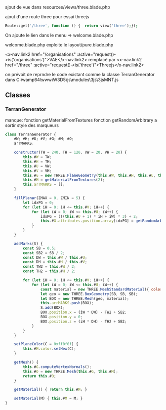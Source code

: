 ajout de vue dans resources/views/three.blade.php

ajout d'une route three pour essai threejs

```php
Route::get('/three', function () {  return view('three');});
```

On ajoute le lien dans le menu => welcome.blade.php

welcome.blade.php exploite le layout/pure.blade.php

<x-nav.link2 href="/organisations" :active="request()->is('organisations')">VAE</x-nav.link2>
remplacé par 
<x-nav.link2 href="/three" :active="request()->is('three')">Threejs</x-nav.link2>

on prévoit de reprndre le code existant comme la classe TerranGenerator dans C:\wamp64\www\W3D5\js\modules\3js\3jsMNT.js


## Classes
### TerranGenerator
manque: 
fonction getMaterialFromTextures
fonction getRandomArbitrary
a sortir style des marqueurs 

```js
class TerranGenerator {
    #W; #H; #U; #V; #G; #M; #O;
    arrMARKS;

    constructor(TW = 240, TH = 120, VW = 20, VH = 20) {
        this.#W = TW;
        this.#H = TH;
        this.#U = VW;
        this.#V = VH;
        this.#G = new THREE.PlaneGeometry(this.#W, this.#H, this.#U, this.#V);
        this.#M = getMaterialFromTextures(2);
        this.arrMARKS = [];
    }

    fillPlanar(ZMAX = 0, ZMIN = 5) {
        let idxPG = 0;
        for (let iH = 0; iH <= this.#V; iH++) {
            for (let iW = 0; iW <= this.#U; iW++) {
                idxPG = (((this.#U + 1) * iH + iW) * 3) + 2;
                this.#G.attributes.position.array[idxPG] = getRandomArbitrary(ZMIN, ZMAX);
            }
        }
    }

    addMarks(S) {
        const SB = 0.5;
        const SB2 = SB / 2;
        const DW = this.#W / this.#U;
        const DH = this.#H / this.#V;
        const TW2 = this.#W / 2;
        const TH2 = this.#H / 2;

        for (let iH = 0; iH <= this.#V; iH++) {
            for (let iW = 0; iW <= this.#U; iW++) {
                const material = new THREE.MeshStandardMaterial({ color: "red", metalness: 0.5, roughness: 1 });
                let geo = new THREE.BoxGeometry(SB, SB, SB);
                let BOX = new THREE.Mesh(geo, material);
                this.arrMARKS.push(BOX);
                S.add(BOX);
                BOX.position.x = (iW * DW) - TW2 + SB2;
                BOX.position.y = 0;
                BOX.position.z = (iH * DH) - TH2 + SB2;
            }
        }
    }

    setPlaneColor(C = 0xff0f0f) {
        this.#M.color.setHex(C);
    }

    getMesh() {
        this.#G.computeVertexNormals();
        this.#O = new THREE.Mesh(this.#G, this.#M);
        return this.#O;
    }

    getMaterial() { return this.#M; }

    setMaterial(M) { this.#M = M; }
}
```



<!-- 
a voir
            var XT = 0;var YT =0; // coordonnées tile
            var XP = 0;var YP = 0; // coordonées carte texture
            var XG = 0;var YG = 0; // coordonées geo depuis point d ecarte
            var TEXGEO_DX;
            var TEXGEO_DY;

            const TILW = 240;
            const TILH = 100;
            const TILSW = 20;
            const TILSH = 20;
            const TILW2 = TILW / 2; //double usage avec worldHalfWidth ligne50
            const TILH2 = TILH / 2;

/* CALLBACK appeleé au chargment d'une texture pour garder le sinfos de l'image*/
function cbTEX_Loaded( tex ) 
{ 
	TEXW = tex.image.width; //recupere largeur image texure
	TEXGEO_DX = TEXW / (TEXXE - TEXXO);//calcule elratio LARG image / etdenue geo ouest-est
	TEXH = tex.image.height;
	TEXGEO_DY = TEXH / (TEXYS - TEXYN);

	console.log(getDistanceFromLatLonInKm(TEXXO,TEXYN,TEXXE,TEXYS));
}

function Coord_TileToMap( IntersectVec )
{

    XT = IntersectVec.x + TILW2;YT = IntersectVec.z + TILH2;//console.log("position tile x " + XT + " y " + YT );
    XP = TEXW / TILW * XT;YP = TEXH / TILH * YT;//console.log("position image x " + XP + " y " + YP );
    XG = TEXXO + (XP / TEXGEO_DX ); YG = TEXYN + (YP /TEXGEO_DY );  //position geo
    var sTemp = "The X axis is red. The Y axis is green. The Z axis is blue<br/>";
    sTemp += "position image x " + XP.toFixed(0) + " y " + YP.toFixed(0) + "<br/>";
    sTemp += "position geo x " + XG.toFixed(4) + " y " + YG.toFixed(4);
    CONTENT_SetHtml( 'infoWorld' , sTemp );
}


-->
